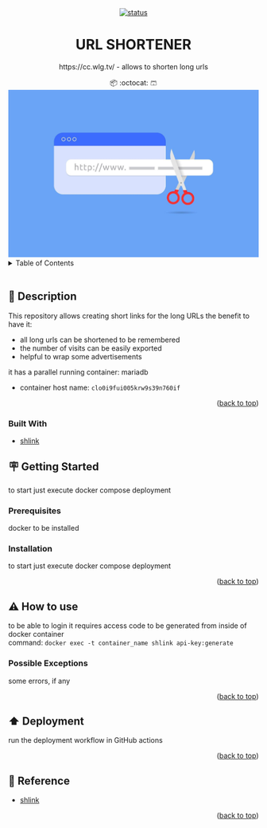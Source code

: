 <!--suppress HtmlUnknownAnchorTarget, HtmlDeprecatedAttribute -->
<div id="top"></div>

<div align="center">
  <a href="https://github.com/wlgdev/template-repository/actions/workflows/secrets-update.yml">
    <img src="https://github.com/wlgdev/template-repository/actions/workflows/secrets-update.yml/badge.svg" alt="status"/>
  </a>
</div>
<h1 align="center">
  URL SHORTENER
</h1>

<p align="center">
   https://cc.wlg.tv/ - allows to shorten long urls
</p>

<div align="center">
  📦 :octocat: 🩳
</div>
<div align="center">
  <img src="./docs/shortener.jpg" alt="description"/>
</div>

<!-- TABLE OF CONTENT -->
<details>
  <summary>Table of Contents</summary>
  <ol>
    <li>
      <a href="#-description">📃 Description</a>
      <ul>
        <li><a href="#built-with">Built With</a></li>
      </ul>
    </li>
    <li>
      <a href="#-getting-started">🪧 Getting Started</a>
      <ul>
        <li><a href="#prerequisites">Prerequisites</a></li>
        <li><a href="#installation">Installation</a></li>
      </ul>
    </li>
    <li>
      <a href="#%EF%B8%8F-how-to-use">⚠️ How to use</a>
      <ul>
        <li><a href="#possible-exceptions">Possible Exceptions</a></li>
      </ul>
    </li>
    <li><a href="#%EF%B8%8F-deployment">⬆️ Deployment</a></li>
    <li><a href="#-reference">🔗 Reference</a></li>
  </ol>
</details>

<br>

## 📃 Description
This repository allows creating short links for the long URLs
the benefit to have it:
* all long urls can be shortened to be remembered
* the number of visits can be easily exported
* helpful to wrap some advertisements

it has a parallel running container: mariadb
* container host name: `clo0i9fui005krw9s39n760if`

<p align="right">(<a href="#top">back to top</a>)</p>

### Built With
* [shlink](https://shlink.io/)

## 🪧 Getting Started
to start just execute docker compose deployment

### Prerequisites
docker to be installed

### Installation
to start just execute docker compose deployment

<p align="right">(<a href="#top">back to top</a>)</p>

## ⚠️ How to use
to be able to login it requires access code to be generated from inside of docker container\
command: `docker exec -t container_name shlink api-key:generate`

### Possible Exceptions
some errors, if any

<p align="right">(<a href="#top">back to top</a>)</p>

## ⬆️ Deployment
run the deployment workflow in GitHub actions

<p align="right">(<a href="#top">back to top</a>)</p>

## 🔗 Reference
* [shlink](https://shlink.io/)

<p align="right">(<a href="#top">back to top</a>)</p>